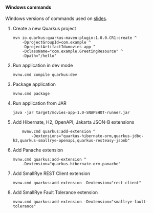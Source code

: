 #### Windows commands

Windows versions of commands used on [slides](slides.md).

1. Create a new Quarkus project

    ```commandline
    mvn io.quarkus:quarkus-maven-plugin:1.0.0.CR1:create ^
        -DprojectGroupId=com.example ^
        -DprojectArtifactId=movies-app ^
        -DclassName="com.example.GreetingResource" ^
        -Dpath="/hello"
    ```

1. Run application in dev mode

    ```commandline
    mvnw.cmd compile quarkus:dev
    ```

1. Package application

    ```commandline
    mvnw.cmd package
    ``` 

1. Run application from JAR

    ```commandline
    java -jar target/movies-app-1.0-SNAPSHOT-runner.jar
    ```

1. Add Hibernate, H2, OpenAPI, Jakarta JSON-B extensions

    ```commandline
        mvnw.cmd quarkus:add-extension ^
            -Dextensions="quarkus-hibernate-orm,quarkus-jdbc-h2,quarkus-smallrye-openapi,quarkus-resteasy-jsonb"
    ```

1. Add Panache extension

    ```commandline
    mvnw.cmd quarkus:add-extension ^
        -Dextension="quarkus-hibernate-orm-panache"
    ```    

1. Add SmallRye REST Client extension

    ```commandline
    mvnw.cmd quarkus:add-extension -Dextension="rest-client"
    ```

1. Add SmallRye Fault Tolerance extension

    ```commandline
    mvnw.cmd quarkus:add-extension -Dextension="smallrye-fault-tolerance"
    ```
